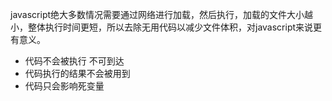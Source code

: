 javascript绝大多数情况需要通过网络进行加载，然后执行，加载的文件大小越小，整体执行时间更短，所以去除无用代码以减少文件体积，对javascript来说更有意义。
- 代码不会被执行 不可到达
- 代码执行的结果不会被用到
- 代码只会影响死变量
